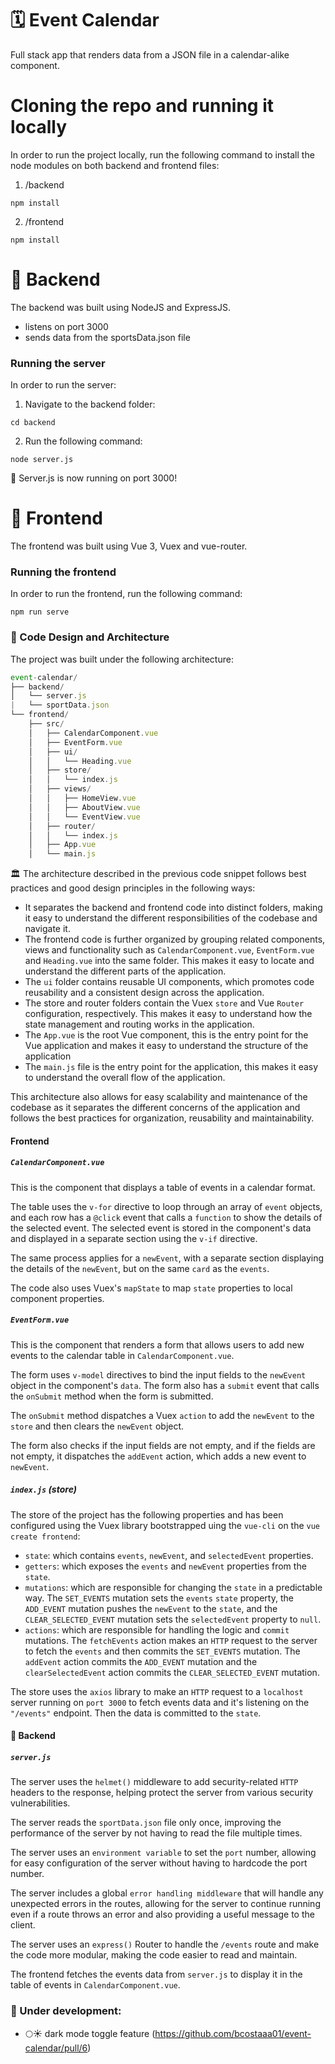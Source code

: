 # 🗓 Event Calendar

Full stack app that renders data from a JSON file in a calendar-alike component.

# Cloning the repo and running it locally

In order to run the project locally, run the following command to install the node modules on both backend and frontend files:

1. /backend

```
npm install
```

2. /frontend

```
npm install
```

# 🔮 Backend

The backend was built using NodeJS and ExpressJS. 

- listens on port 3000
- sends data from the sportsData.json file

### Running the server

In order to run the server:

1. Navigate to the backend folder:

```
cd backend
```

2. Run the following command:

```
node server.js
```

👏 Server.js is now running on port 3000!

# 🎨 Frontend

The frontend was built using Vue 3, Vuex and vue-router.

### Running the frontend

In order to run the frontend, run the following command:

```
npm run serve
```

### 📐 Code Design and Architecture

The project was built under the following architecture:

```javascript
event-calendar/
├── backend/
│   └── server.js
|   └── sportData.json
└── frontend/
    ├── src/
    │   ├── CalendarComponent.vue
    │   ├── EventForm.vue
    │   ├── ui/
    │   │   └── Heading.vue
    │   ├── store/
    │   │   └── index.js
    │   ├── views/
    │   │   ├── HomeView.vue
    │   │   ├── AboutView.vue
    │   │   └── EventView.vue
    │   ├── router/
    │   │   └── index.js
    │   ├── App.vue
    │   └── main.js

```

🏛 The architecture described in the previous code snippet follows best practices and good design principles in the following ways:

- It separates the backend and frontend code into distinct folders, making it easy to understand the different responsibilities of the codebase and navigate it.
- The frontend code is further organized by grouping related components, views and functionality such as `CalendarComponent.vue`, `EventForm.vue` and `Heading.vue` into the same folder. This makes it easy to locate and understand the different parts of the application.
- The `ui` folder contains reusable UI components, which promotes code reusability and a consistent design across the application.
- The store and router folders contain the Vuex `store` and Vue `Router` configuration, respectively. This makes it easy to understand how the state management and routing works in the application.
- The `App.vue` is the root Vue component, this is the entry point for the Vue application and makes it easy to understand the structure of the application
- The `main.js` file is the entry point for the application, this makes it easy to understand the overall flow of the application.

This architecture also allows for easy scalability and maintenance of the codebase as it separates the different concerns of the application and follows the best practices for organization, reusability and maintainability.

#### Frontend

##### `CalendarComponent.vue`

This is the component that displays a table of events in a calendar format. 

The table uses the `v-for` directive to loop through an array of `event` objects, and each row has a `@click` event that calls a `function` to show the details of the selected event. The selected event is stored in the component's data and displayed in a separate section using the `v-if` directive. 

The same process applies for a `newEvent`, with a separate section displaying the details of the `newEvent`, but on the same `card` as the `events`.

The code also uses Vuex's `mapState` to map `state` properties to local component properties.

##### `EventForm.vue`

This is the component that renders a form that allows users to add new events to the calendar table in `CalendarComponent.vue`. 

The form uses `v-model` directives to bind the input fields to the `newEvent` object in the component's `data`. The form also has a `submit` event that calls the `onSubmit` method when the form is submitted. 

The `onSubmit` method dispatches a Vuex `action` to add the `newEvent` to the `store` and then clears the `newEvent` object. 

The form also checks if the input fields are not empty, and if the fields are not empty, it dispatches the `addEvent` action, which adds a new event to `newEvent`.

##### `index.js` (store)

The store of the project has the following properties and has been configured using the Vuex library bootstrapped uing the `vue-cli` on the `vue create frontend`:

- `state`: which contains `events`, `newEvent`, and `selectedEvent` properties.
- `getters`: which exposes the `events` and `newEvent` properties from the `state`.
- `mutations`: which are responsible for changing the `state` in a predictable way. The `SET_EVENTS` mutation sets the `events` `state` property, the `ADD_EVENT` mutation pushes the `newEvent` to the `state`, and the `CLEAR_SELECTED_EVENT` mutation sets the `selectedEvent` property to `null`.
- `actions`: which are responsible for handling the logic and `commit` mutations. The `fetchEvents` action makes an `HTTP` request to the server to fetch the `events` and then commits the `SET_EVENTS` mutation. The `addEvent` action commits the `ADD_EVENT` mutation and the `clearSelectedEvent` action commits the `CLEAR_SELECTED_EVENT` mutation.

The store uses the `axios` library to make an `HTTP` request to a `localhost` server running on `port 3000` to fetch events data and it's listening on the `"/events"` endpoint. Then the data is committed to the `state`.

#### 🔩 Backend

##### `server.js`
    
The server uses the `helmet()` middleware to add security-related `HTTP` headers to the response, helping protect the server from various security vulnerabilities.

The server reads the `sportData.json` file only once, improving the performance of the server by not having to read the file multiple times.

The server uses an `environment variable` to set the `port` number, allowing for easy configuration of the server without having to hardcode the port number.

The server includes a global `error handling middleware` that will handle any unexpected errors in the routes, allowing for the server to continue running even if a route throws an error and also providing a useful message to the client.

The server uses an `express()` Router to handle the `/events` route and make the code more modular, making the code easier to read and maintain.

The frontend fetches the events data from `server.js` to display it in the table of events in `CalendarComponent.vue`.

### 🚧 Under development:

- 🌕☀️ dark mode toggle feature (https://github.com/bcostaaa01/event-calendar/pull/6)
